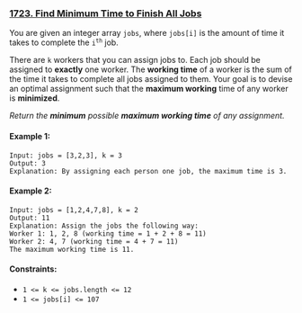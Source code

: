 ### [1723. Find Minimum Time to Finish All Jobs](https://leetcode.com/problems/find-minimum-time-to-finish-all-jobs/description/)

You are given an integer array `jobs`, where `jobs[i]` is the amount of time it takes to complete the <code>i<sup>th</sup></code> job.

There are `k` workers that you can assign jobs to. Each job should be assigned to **exactly** one worker. The **working time** of a worker is the sum of the time it takes to complete all jobs assigned to them. Your goal is to devise an optimal assignment such that the **maximum working** time of any worker is **minimized**.

_Return the **minimum** possible **maximum working time** of any assignment._

#### Example 1:

```
Input: jobs = [3,2,3], k = 3
Output: 3
Explanation: By assigning each person one job, the maximum time is 3.
```

#### Example 2:

```
Input: jobs = [1,2,4,7,8], k = 2
Output: 11
Explanation: Assign the jobs the following way:
Worker 1: 1, 2, 8 (working time = 1 + 2 + 8 = 11)
Worker 2: 4, 7 (working time = 4 + 7 = 11)
The maximum working time is 11.
```

#### Constraints:

- `1 <= k <= jobs.length <= 12`
- `1 <= jobs[i] <= 107`
